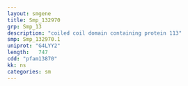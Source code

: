 ```yaml
---
layout: smgene
title: Smp_132970
grp: Smp_13
description: "coiled coil domain containing protein 113"
smp: Smp_132970.1
uniprot: "G4LYY2"
length:   747
cdd: "pfam13870"
kk: ns
categories: sm
---
```

